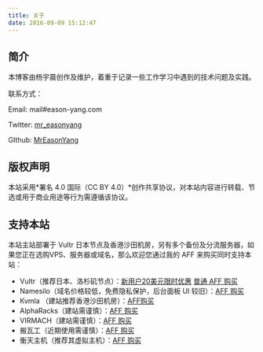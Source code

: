 ```yaml
---
title: 关于
date: 2016-09-09 15:12:47
---
```


## 简介

本博客由杨宇晨创作及维护，着重于记录一些工作学习中遇到的技术问题及实践。

联系方式：

Email: mail#eason-yang.com

Twitter:  [mr_easonyang](https://twitter.com/mr_easonyang)

GIthub: [MrEasonYang](https://github.com/MrEasonYang)

## 版权声明

本站采用*署名 4.0 国际（CC BY 4.0）*创作共享协议，对本站内容进行转载、节选或用于商业用途等行为需遵循该协议。

## 支持本站

本站主站部署于 Vultr 日本节点及香港沙田机房，另有多个备份及分流服务器，如果您正在选购VPS、服务器或域名，那么欢迎您通过我的 AFF 来购买同时支持本站：

- Vultr（推荐日本、洛杉矶节点）：[新用户20美元限时优惠](http://www.vultr.com/?ref=6932266-3B) [普通 AFF 购买](http://www.vultr.com/?ref=6892455)
- Namesilo（域名价格较低，免费隐私保护，后台面板 UI 较旧）：[AFF 购买](https://www.namesilo.com/?rid=e883698cp)
- Kvmla （建站推荐香港沙田机房）：[AFF购买](http://www.kvmla.com/aff.php?aff=2497)
- AlphaRacks（建站需谨慎）：[AFF 购买](https://www.alpharacks.com/myrack/aff.php?aff=755)
- VIRMACH（建站需谨慎）：[AFF 购买](https://virmach.com/manage/aff.php?aff=891)
- 搬瓦工（近期使用需谨慎）：[AFF 购买](https://bandwagonhost.com/aff.php?aff=10397)
- 衡天主机（推荐其虚拟主机）：[AFF 购买](http://my.hengtian.org/aff.php?aff=2219)
